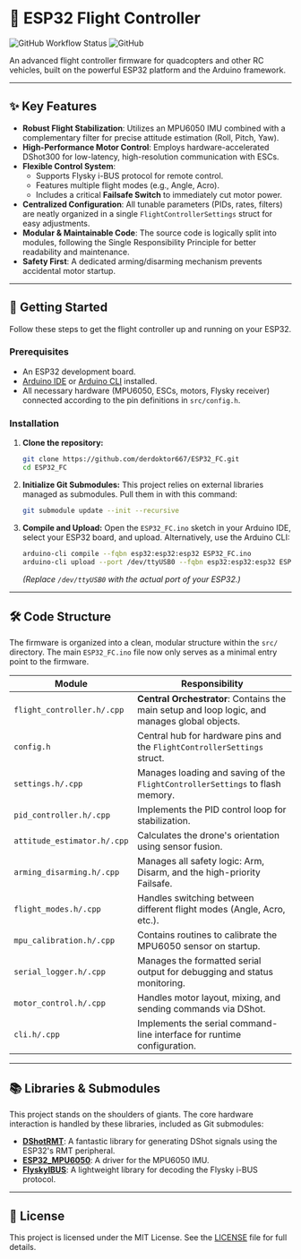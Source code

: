 # 🚁 ESP32 Flight Controller

![GitHub Workflow Status](https://img.shields.io/github/actions/workflow/status/derdoktor667/ESP32_FC/ci.yml?branch=main&style=for-the-badge) ![GitHub](https://img.shields.io/github/license/derdoktor667/ESP32_FC?style=for-the-badge)

An advanced flight controller firmware for quadcopters and other RC vehicles, built on the powerful ESP32 platform and the Arduino framework.

---

## ✨ Key Features

*   **Robust Flight Stabilization**: Utilizes an MPU6050 IMU combined with a complementary filter for precise attitude estimation (Roll, Pitch, Yaw).
*   **High-Performance Motor Control**: Employs hardware-accelerated DShot300 for low-latency, high-resolution communication with ESCs.
*   **Flexible Control System**: 
    *   Supports Flysky i-BUS protocol for remote control.
    *   Features multiple flight modes (e.g., Angle, Acro).
    *   Includes a critical **Failsafe Switch** to immediately cut motor power.
*   **Centralized Configuration**: All tunable parameters (PIDs, rates, filters) are neatly organized in a single `FlightControllerSettings` struct for easy adjustments.
*   **Modular & Maintainable Code**: The source code is logically split into modules, following the Single Responsibility Principle for better readability and maintenance.
*   **Safety First**: A dedicated arming/disarming mechanism prevents accidental motor startup.

---

## 🚀 Getting Started

Follow these steps to get the flight controller up and running on your ESP32.

### Prerequisites

*   An ESP32 development board.
*   [Arduino IDE](https://www.arduino.cc/en/software) or [Arduino CLI](https://arduino.github.io/arduino-cli/latest/) installed.
*   All necessary hardware (MPU6050, ESCs, motors, Flysky receiver) connected according to the pin definitions in `src/config.h`.

### Installation

1.  **Clone the repository:**
    ```bash
    git clone https://github.com/derdoktor667/ESP32_FC.git
    cd ESP32_FC
    ```

2.  **Initialize Git Submodules:** This project relies on external libraries managed as submodules. Pull them in with this command:
    ```bash
    git submodule update --init --recursive
    ```

3.  **Compile and Upload:** Open the `ESP32_FC.ino` sketch in your Arduino IDE, select your ESP32 board, and upload. Alternatively, use the Arduino CLI:
    ```bash
    arduino-cli compile --fqbn esp32:esp32:esp32 ESP32_FC.ino
    arduino-cli upload --port /dev/ttyUSB0 --fqbn esp32:esp32:esp32 ESP32_FC.ino
    ```
    *(Replace `/dev/ttyUSB0` with the actual port of your ESP32.)*

---

## 🛠️ Code Structure

The firmware is organized into a clean, modular structure within the `src/` directory. The main `ESP32_FC.ino` file now only serves as a minimal entry point to the firmware.

| Module                    | Responsibility                                                                  |
| ------------------------- | ------------------------------------------------------------------------------- |
| `flight_controller.h/.cpp`  | **Central Orchestrator**: Contains the main setup and loop logic, and manages global objects. |
| `config.h`                | Central hub for hardware pins and the `FlightControllerSettings` struct.        |
| `settings.h/.cpp`         | Manages loading and saving of the `FlightControllerSettings` to flash memory.   |
| `pid_controller.h/.cpp`     | Implements the PID control loop for stabilization.                              |
| `attitude_estimator.h/.cpp` | Calculates the drone's orientation using sensor fusion.                         |
| `arming_disarming.h/.cpp`   | Manages all safety logic: Arm, Disarm, and the high-priority Failsafe.          |
| `flight_modes.h/.cpp`       | Handles switching between different flight modes (Angle, Acro, etc.).           |
| `mpu_calibration.h/.cpp`    | Contains routines to calibrate the MPU6050 sensor on startup.                   |
| `serial_logger.h/.cpp`      | Manages the formatted serial output for debugging and status monitoring.        |
| `motor_control.h/.cpp`      | Handles motor layout, mixing, and sending commands via DShot.                 |
| `cli.h/.cpp`              | Implements the serial command-line interface for runtime configuration.         |
---

## 📚 Libraries & Submodules

This project stands on the shoulders of giants. The core hardware interaction is handled by these libraries, included as Git submodules:

*   [**DShotRMT**](libraries/DShotRMT): A fantastic library for generating DShot signals using the ESP32's RMT peripheral.
*   [**ESP32_MPU6050**](libraries/ESP32_MPU6050): A driver for the MPU6050 IMU.
*   [**FlyskyIBUS**](libraries/FlyskyIBUS): A lightweight library for decoding the Flysky i-BUS protocol.

---

## 📄 License

This project is licensed under the MIT License. See the [LICENSE](LICENSE) file for full details.